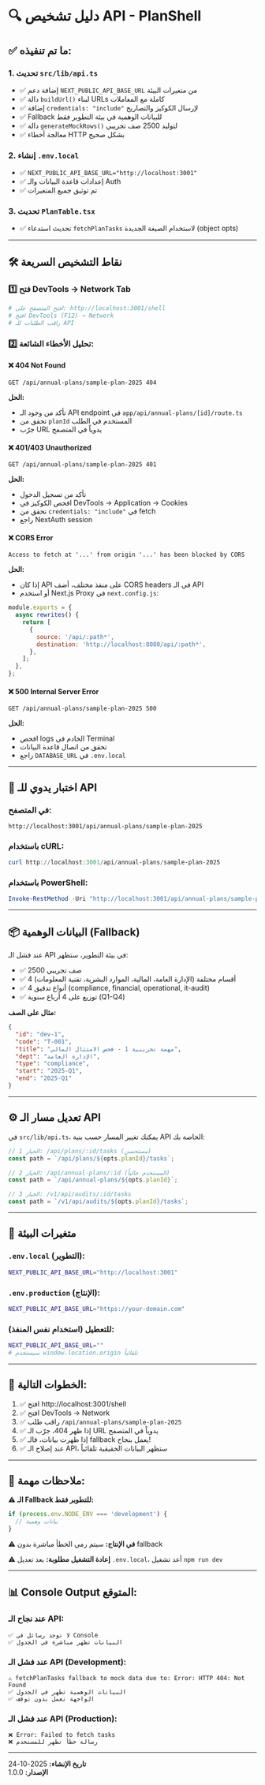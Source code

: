 # 🔍 دليل تشخيص API - PlanShell

## ✅ ما تم تنفيذه:

### 1. **تحديث `src/lib/api.ts`**
- ✅ إضافة دعم `NEXT_PUBLIC_API_BASE_URL` من متغيرات البيئة
- ✅ دالة `buildUrl()` لبناء URLs كاملة مع المعاملات
- ✅ إضافة `credentials: "include"` لإرسال الكوكيز والتصاريح
- ✅ Fallback للبيانات الوهمية في بيئة التطوير فقط
- ✅ دالة `generateMockRows()` لتوليد 2500 صف تجريبي
- ✅ معالجة أخطاء HTTP بشكل صحيح

### 2. **إنشاء `.env.local`**
- ✅ `NEXT_PUBLIC_API_BASE_URL="http://localhost:3001"`
- ✅ إعدادات قاعدة البيانات والـ Auth
- ✅ تم توثيق جميع المتغيرات

### 3. **تحديث `PlanTable.tsx`**
- ✅ تحديث استدعاء `fetchPlanTasks` لاستخدام الصيغة الجديدة (object opts)

---

## 🛠️ نقاط التشخيص السريعة

### 1️⃣ فتح DevTools → Network Tab

```bash
# افتح المتصفح على: http://localhost:3001/shell
# افتح DevTools (F12) → Network
# راقب الطلبات للـ API
```

### 2️⃣ تحليل الأخطاء الشائعة:

#### ❌ **404 Not Found**
```
GET /api/annual-plans/sample-plan-2025 404
```
**الحل:**
- تأكد من وجود الـ API endpoint في `app/api/annual-plans/[id]/route.ts`
- تحقق من `planId` المستخدم في الطلب
- جرّب URL يدوياً في المتصفح

#### ❌ **401/403 Unauthorized**
```
GET /api/annual-plans/sample-plan-2025 401
```
**الحل:**
- تأكد من تسجيل الدخول
- افحص الكوكيز في DevTools → Application → Cookies
- تحقق من `credentials: "include"` في fetch
- راجع NextAuth session

#### ❌ **CORS Error**
```
Access to fetch at '...' from origin '...' has been blocked by CORS
```
**الحل:**
- إذا كان API على منفذ مختلف، أضف CORS headers في الـ API
- أو استخدم Next.js Proxy في `next.config.js`:
```js
module.exports = {
  async rewrites() {
    return [
      {
        source: '/api/:path*',
        destination: 'http://localhost:8080/api/:path*',
      },
    ];
  },
};
```

#### ❌ **500 Internal Server Error**
```
GET /api/annual-plans/sample-plan-2025 500
```
**الحل:**
- افحص logs الخادم في Terminal
- تحقق من اتصال قاعدة البيانات
- راجع `DATABASE_URL` في `.env.local`

---

## 🧪 اختبار يدوي للـ API

### في المتصفح:
```
http://localhost:3001/api/annual-plans/sample-plan-2025
```

### باستخدام cURL:
```powershell
curl http://localhost:3001/api/annual-plans/sample-plan-2025
```

### باستخدام PowerShell:
```powershell
Invoke-RestMethod -Uri "http://localhost:3001/api/annual-plans/sample-plan-2025" -Method Get
```

---

## 📦 البيانات الوهمية (Fallback)

عند فشل الـ API في بيئة التطوير، ستظهر:
- ✅ 2500 صف تجريبي
- ✅ 4 أقسام مختلفة (الإدارة العامة، المالية، الموارد البشرية، تقنية المعلومات)
- ✅ 4 أنواع تدقيق (compliance, financial, operational, it-audit)
- ✅ توزيع على 4 أرباع سنوية (Q1-Q4)

**مثال على الصف:**
```json
{
  "id": "dev-1",
  "code": "T-001",
  "title": "مهمة تجريبية 1 - فحص الامتثال المالي",
  "dept": "الإدارة العامة",
  "type": "compliance",
  "start": "2025-Q1",
  "end": "2025-Q1"
}
```

---

## ⚙️ تعديل مسار الـ API

في `src/lib/api.ts`، يمكنك تغيير المسار حسب بنية API الخاصة بك:

```typescript
// الخيار 1: /api/plans/:id/tasks (مستحسن)
const path = `/api/plans/${opts.planId}/tasks`;

// الخيار 2: /api/annual-plans/:id (المستخدم حالياً)
const path = `/api/annual-plans/${opts.planId}`;

// الخيار 3: /v1/api/audits/:id/tasks
const path = `/v1/api/audits/${opts.planId}/tasks`;
```

---

## 🔐 متغيرات البيئة

### `.env.local` (التطوير):
```bash
NEXT_PUBLIC_API_BASE_URL="http://localhost:3001"
```

### `.env.production` (الإنتاج):
```bash
NEXT_PUBLIC_API_BASE_URL="https://your-domain.com"
```

### للتعطيل (استخدام نفس المنفذ):
```bash
NEXT_PUBLIC_API_BASE_URL=""
# سيستخدم window.location.origin تلقائياً
```

---

## 🎯 الخطوات التالية:

1. ✅ افتح http://localhost:3001/shell
2. ✅ افتح DevTools → Network
3. ✅ راقب طلب `/api/annual-plans/sample-plan-2025`
4. ✅ إذا ظهر 404، جرّب الـ URL يدوياً في المتصفح
5. ✅ إذا ظهرت بيانات، فالـ fallback يعمل بنجاح!
6. ✅ عند إصلاح الـ API، ستظهر البيانات الحقيقية تلقائياً

---

## 📝 ملاحظات مهمة:

⚠️ **الـ Fallback للتطوير فقط:**
```typescript
if (process.env.NODE_ENV === 'development') {
  // بيانات وهمية
}
```

⚠️ **في الإنتاج:** سيتم رمي الخطأ مباشرة بدون fallback

⚠️ **إعادة التشغيل مطلوبة:** بعد تعديل `.env.local`، أعد تشغيل `npm run dev`

---

## 📊 Console Output المتوقع:

### عند نجاح الـ API:
```
✅ لا توجد رسائل في Console
✅ البيانات تظهر مباشرة في الجدول
```

### عند فشل الـ API (Development):
```
⚠️ fetchPlanTasks fallback to mock data due to: Error: HTTP 404: Not Found
✅ البيانات الوهمية تظهر في الجدول
✅ الواجهة تعمل بدون توقف
```

### عند فشل الـ API (Production):
```
❌ Error: Failed to fetch tasks
❌ رسالة خطأ تظهر للمستخدم
```

---

**تاريخ الإنشاء:** 2025-10-24  
**الإصدار:** 1.0.0
